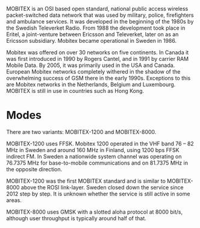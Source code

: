 MOBITEX is an OSI based open standard, national public access wireless packet-switched data network that was used by military, police, firefighters and ambulance services. It was developed in the beginning of the 1980s by the Swedish Televerket Radio. From 1988 the development took place in Eritel, a joint-venture between Ericsson and Televerket, later on as an Ericsson subsidiary. Mobitex became operational in Sweden in 1986.

Mobitex was offered on over 30 networks on five continents. In Canada it was first introduced in 1990 by Rogers Cantel, and in 1991 by carrier RAM Mobile Data. By 2005, it was primarily used in the USA and Canada. European Mobitex networks completely withered in the shadow of the overwhelming success of GSM there in the early 1990s. Exceptions to this are Mobitex networks in the Netherlands, Belgium and Luxembourg. MOBITEX is still in use in countries such as Hong Kong.

# Modes
There are two variants: MOBITEX-1200 and MOBITEX-8000.

MOBITEX-1200 uses FFSK. Mobitex 1200 operated in the VHF band 76 – 82 MHz in Sweden and around 160 MHz in Finland, using 1200 bps FFSK indirect FM. In Sweden a nationwide system channel was operating on 76.7375 MHz for base-to-mobile communications and on 81.7375 MHz in the opposite direction.

MOBITEX-1200 was the first MOBITEX standard and is similar to MOBITEX-8000 above the ROSI link-layer. Sweden closed down the service since 2012 step by step. It is unknown whether the service is still active in some areas.

MOBITEX-8000 uses GMSK with a slotted aloha protocol at 8000 bit/s, although user throughput is typically around half of that.